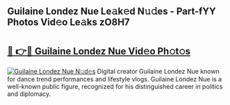 ## Guilaine Londez Nue Le𝚊k𝚎d N𝚞𝚍es - Part-fYY Photos Vid𝚎o Le𝚊ks zO8H7

# <h2><a href="http://fb7kks.evod.top/?m=Guilaine+Londez+Nue">🔗 👉🔴 Guilaine Londez Nue Vid𝚎o Ph𝚘t𝚘s</a></h2>

[![Guilaine Londez Nue N𝚞d𝚎s](https://i.imgur.com/8V9OHl7.gif)](http://fb7kks.evod.top/?m=Guilaine+Londez+Nue)
Digital creator Guilaine Londez Nue known for dance trend performances and lifestyle vlogs. Guilaine Londez Nue is a well-known public figure, recognized for his distinguished career in politics and diplomacy. 
